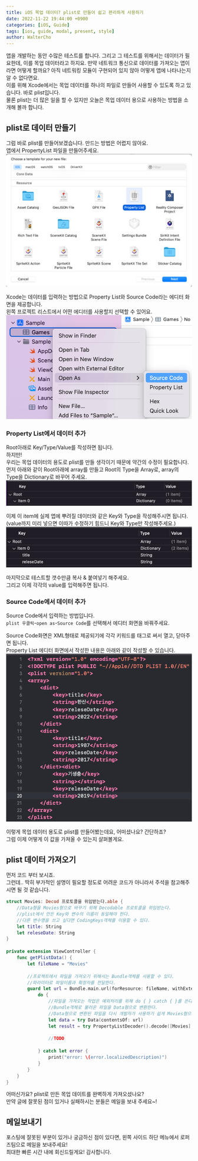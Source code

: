 ```yaml
---
title: iOS 목업 데이터? plist로 만들어 쉽고 편리하게 사용하기
date: 2022-11-22 19:44:00 +0900
categories: [iOS, Guide]
tags: [ios, guide, modal, present, style]
author: WalterCho
---
```


앱을 개발하는 동안 수많은 테스트를 합니다. 그리고 그 테스트를 위해서는 데이터가 필요한데, 이를 목업 데이터라고 하지요. 만약 네트워크 통신으로 데이터를 가져오는 앱이라면 어떻게 할까요? 아직 네트워킹 모듈이 구현되어 있지 않아 어떻게 앱에 나타나는지 알 수 없다면요.<br>
이를 위해 Xcode에서는 목업 데이터를 하나의 파일로 만들어 사용할 수 있도록 하고 있습니다. 바로 plist입니다.<br>
물론 plist는 더 많은 일을 할 수 있지만 오늘은 목업 데이터 용으로 사용하는 방법을 소개해 볼까 합니다.

## plist로 데이터 만들기
그럼 바로 plist를 만들어보겠습니다. 만드는 방법은 어렵지 않아요.<br>
앱에서 PropertyList 파일을 만들어주세요.
![create property list file](/post_img/20221122/create_property_list.png)

Xcode는 데이터를 입력하는 방법으로 Property List와 Source Code라는 에디터 화면을 제공합니다.<br>
왼쪽 프로젝트 리스트에서 어떤 에디터를 사용할지 선택할 수 있어요.
![opne as](/post_img/20221122/open_as.png)

### Property List에서 데이터 추가
Root아래로 Key/Type/Value를 작성하면 됩니다.<br>
하지만!<br>
우리는 목업 데이터의 용도로 plist를 만들 생각이기 때문에 약간의 수정이 필요합니다.<br>
먼저 아래와 같이 Root아래에 array를 만들고 Root의 Type을 Array로, array의 Type을 Dictionary로 바꾸어 주세요.
![create array field](/post_img/20221122/array_in_plist.png)

이제 이 item에 실제 앱에 뿌려질 데이터와 같은 Key와 Type을 작성해주시면 됩니다.<br>
(value까지 미리 넣으면 이따가 수정하기 힘드니 Key와 Type만 작성해주세요.)
![create items](/post_img/20221122/write_key_type.png)

마지막으로 테스트할 갯수만큼 복사 & 붙여넣기 해주세요.<br>
그리고 이제 각각의 value를 입력해주면 됩니다.

### Source Code에서 데이터 추가
Source Code에서 입력하는 방법입니다.<br>
`plist 우클릭`-`open as`-`Source Code`를 선택해서 에디터 화면을 바꿔주세요.

Source Code화면은 XML형태로 제공되기에 각각 키워드를 태그로 써서 열고, 닫아주면 됩니다.<br>
Property List 에디터 화면에서 작성한 내용은 아래와 같이 작성할 수 있습니다.
![open plist as source code](/post_img/20221122/open_plist_as_source_code.png)

이렇게 목업 데이터 용도로 plist를 만들어봤는데요, 어떠셨나요? 간단하죠?<br>
그럼 이제 어떻게 이 값을 가져올 수 있는지 살펴볼게요.

## plist 데이터 가져오기
먼저 코드 부터 보시죠.<br>
그런데.. 딱히 부가적인 설명이 필요할 정도로 어려운 코드가 아니라서 주석을 참고해주시면 될 것 같습니다.
```swift
struct Movies: Decod 프로토콜을 위임받는다.able {
    //Data형을 Movies형으로 바꾸기 위해 Decodable 프로토콜을 위임받는다.
    //plist에서 만든 Key와 변수의 이름이 동일해야 한다.
    //다른 변수명을 쓰고 싶다면 CodingKeys객체를 이용할 수 있다.
    let title: String
    let releseDate: String
}

private extension ViewController {
    func getPlistData() {
        let fileName = "Movies"
        
        //프로젝트에서 파일을 가져오기 위해서는 Bundle객체를 사용할 수 있다.
        //파라미터로 파일이름과 확장자를 전달한다.
        guard let url = Bundle.main.url(forResource: fileName, withExtension: "plist") else { return }        
            do {
                //파일을 가져오는 작업은 예외처리를 위해 do { } catch { }를 쓴다.
                //Bundle객체로 불러온 파일을 Data형으로 변환한다.
                //Data형으로 변환된 파일을 다시 개발자가 사용하기 쉽게 Movies형으로 변환한다.
                let data = try Data(contentsOf: url)
                let result = try PropertyListDecoder().decode([Movies].self, from: data)
                
                //TODO

            } catch let error {
                print("error: \(error.localizedDescription)")
            }
        }
    }
}
```

어떠신가요? plist로 만든 목업 데이트를 완벽하게 가져오셨나요?<br>
만약 글에 잘못된 점이 있거나 실패하시는 분들은 메일을 보내 주세요~!

## 메일보내기
포스팅에 잘못된 부분이 있거나 궁금하신 점이 있다면, 왼쪽 사이드 하단 메뉴에서 로퍼즈팀으로 메일을 보내주세요!<br>
최대한 빠른 시간 내에 회신드릴게요! 감사합니다.